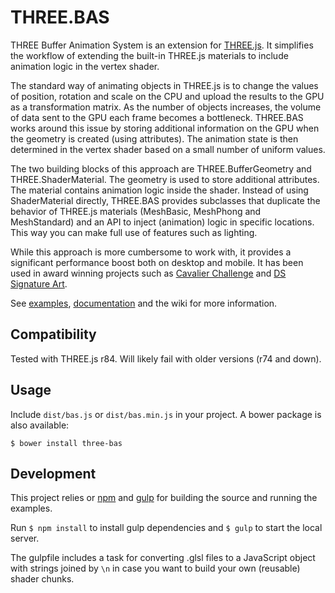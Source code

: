 # THREE.BAS
THREE Buffer Animation System is an extension for [THREE.js](https://github.com/mrdoob/three.js/). It simplifies the workflow of extending the built-in THREE.js materials to include animation logic in the vertex shader.

The standard way of animating objects in THREE.js is to change the values of position, rotation and scale on the CPU and upload the results to the GPU as a transformation matrix. As the number of objects increases, the volume of data sent to the GPU each frame becomes a bottleneck. THREE.BAS works around this issue by storing additional information on the GPU when the geometry is created (using attributes). The animation state is then determined in the vertex shader based on a small number of uniform values.

The two building blocks of this approach are THREE.BufferGeometry and THREE.ShaderMaterial. The geometry is used to store additional attributes. The material contains animation logic inside the shader. Instead of using ShaderMaterial directly, THREE.BAS provides subclasses that duplicate the behavior of THREE.js materials (MeshBasic, MeshPhong and MeshStandard) and an API to inject (animation) logic in specific locations. This way you can make full use of features such as lighting.

While this approach is more cumbersome to work with, it provides a significant performance boost both on desktop and mobile. It has been used in award winning projects such as [Cavalier Challenge](https://cavalierchallenge.com/) and [DS Signature Art](https://ds-signatureart.com/).

See [examples](http://three-bas-examples.surge.sh/), [documentation](http://three-bas-examples.surge.sh/docs/gen/) and the wiki for more information.

## Compatibility
Tested with THREE.js r84. Will likely fail with older versions (r74 and down).

## Usage
Include `dist/bas.js` or `dist/bas.min.js` in your project. A bower package is also available:

    $ bower install three-bas

## Development
This project relies or [npm](https://www.npmjs.com/) and [gulp](http://gulpjs.com/) for building the source and running the examples.

Run `$ npm install` to install gulp dependencies and `$ gulp` to start the local server. 

The gulpfile includes a task for converting .glsl files to a JavaScript object with strings joined by `\n` in case you want to build your own (reusable) shader chunks.
